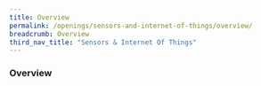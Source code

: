 ```yaml
---
title: Overview
permalink: /openings/sensors-and-internet-of-things/overview/
breadcrumb: Overview
third_nav_title: "Sensors & Internet Of Things"
---
```


### **Overview**
